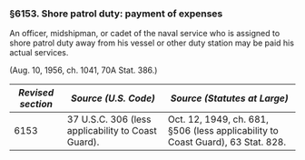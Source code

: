 ### §6153. Shore patrol duty: payment of expenses ###

An officer, midshipman, or cadet of the naval service who is assigned to shore patrol duty away from his vessel or other duty station may be paid his actual services.

(Aug. 10, 1956, ch. 1041, 70A Stat. 386.)

|*Revised section*|               *Source (U.S. Code)*               |                         *Source (Statutes at Large)*                          |
|-----------------|--------------------------------------------------|-------------------------------------------------------------------------------|
|      6153       |37 U.S.C. 306 (less applicability to Coast Guard).|Oct. 12, 1949, ch. 681, §506 (less applicability to Coast Guard), 63 Stat. 828.|
